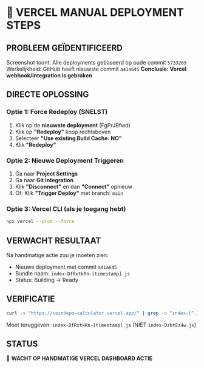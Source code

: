 # 🎯 VERCEL MANUAL DEPLOYMENT STEPS

## PROBLEEM GEÏDENTIFICEERD
Screenshot toont: Alle deployments gebaseerd op oude commit `5733269`
Werkelijkheid: GitHub heeft nieuwste commit `a41a645`
**Conclusie: Vercel webhook/integration is gebroken**

## DIRECTE OPLOSSING

### Optie 1: Force Redeploy (SNELST)
1. Klik op de **nieuwste deployment** (FgPrJBfwd)
2. Klik op **"Redeploy"** knop rechtsboven
3. Selecteer **"Use existing Build Cache: NO"**
4. Klik **"Redeploy"**

### Optie 2: Nieuwe Deployment Triggeren
1. Ga naar **Project Settings**
2. Ga naar **Git Integration**
3. Klik **"Disconnect"** en dan **"Connect"** opnieuw
4. Of: Klik **"Trigger Deploy"** met branch: `main`

### Optie 3: Vercel CLI (als je toegang hebt)
```bash
npx vercel --prod --force
```

## VERWACHT RESULTAAT
Na handmatige actie zou je moeten zien:
- Nieuwe deployment met commit `a41a645`
- Bundle naam: `index-DfRxtkRn-[timestamp].js`
- Status: Building → Ready

## VERIFICATIE
```bash
curl -s "https://coindepo-calculator.vercel.app/" | grep -o "index-[^.]*\.js"
```
Moet teruggeven: `index-DfRxtkRn-[timestamp].js` (NIET `index-DzbtEz4w.js`)

## STATUS
🔴 **WACHT OP HANDMATIGE VERCEL DASHBOARD ACTIE**
